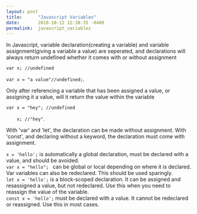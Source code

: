 ```yaml
---
layout: post
title:      "Javascript Variables"
date:       2018-10-12 12:38:35 -0400
permalink:  javascript_variables
---
```



<p>In Javascript, variable declaration(creating a variable) and variable assignment(giving a variable a value) are seperated, and declarations will always return undefined whether it comes with or without assignment</p>
<code>var x; //undefined <br>
var x = "a value"//undefined;</code>. 
<p>Only after referencing a variable that has been assigned a value, or assigning it a value, will it return the value within the variable</p>
<code>var x = "hey"; //undefined  <br>
    x; //"hey"</code>. 
<p>With 'var' and 'let', the declaration can be made without assignment. With 'const', and declaring without a keyword, the declaration must come with assignment. 
    </p>
    <code>x = 'hello';</code> is automatically a global declaration, must be declared with a value, and should be avoided.<br>
    <code>var x = "hello"; </code> can be global or local depending on where it is declared. Var variables can also be redeclared. This should be used sparingly. <br>
    <code>let x = 'hello';</code> is a block-scoped declaration. It can be assigned and resassigned a value, but not redeclared. Use this when you need to reassign the value of the variable. <br>
    <code>const x = 'hello';</code> must be declared with a value. It cannot be redeclared or reassigned. Use this in most cases.
